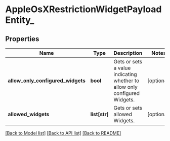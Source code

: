 # AppleOsXRestrictionWidgetPayloadEntity_

## Properties
Name | Type | Description | Notes
------------ | ------------- | ------------- | -------------
**allow_only_configured_widgets** | **bool** | Gets or sets a value indicating whether to allow only configured Widgets. | [optional] 
**allowed_widgets** | **list[str]** | Gets or sets allowed Widgets. | [optional] 

[[Back to Model list]](../README.md#documentation-for-models) [[Back to API list]](../README.md#documentation-for-api-endpoints) [[Back to README]](../README.md)


